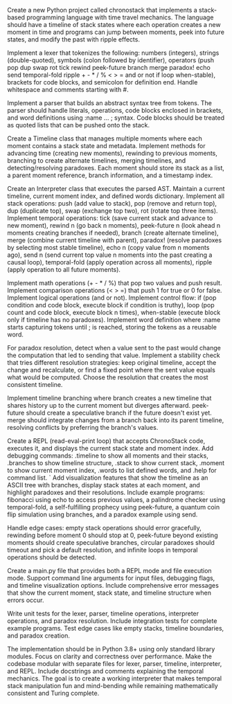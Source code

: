Create a new Python project called chronostack that implements a stack-based programming language with time travel mechanics. The language should have a timeline of stack states where each operation creates a new moment in time and programs can jump between moments, peek into future states, and modify the past with ripple effects.

Implement a lexer that tokenizes the following: numbers (integers), strings (double-quoted), symbols (colon followed by identifier), operators (push pop dup swap rot tick rewind peek-future branch merge paradox! echo send temporal-fold ripple + - * / % < > = and or not if loop when-stable), brackets for code blocks, and semicolon for definition end. Handle whitespace and comments starting with #.

Implement a parser that builds an abstract syntax tree from tokens. The parser should handle literals, operations, code blocks enclosed in brackets, and word definitions using :name ... ; syntax. Code blocks should be treated as quoted lists that can be pushed onto the stack.

Create a Timeline class that manages multiple moments where each moment contains a stack state and metadata. Implement methods for advancing time (creating new moments), rewinding to previous moments, branching to create alternate timelines, merging timelines, and detecting/resolving paradoxes. Each moment should store its stack as a list, a parent moment reference, branch information, and a timestamp index.

Create an Interpreter class that executes the parsed AST. Maintain a current timeline, current moment index, and defined words dictionary. Implement all stack operations: push (add value to stack), pop (remove and return top), dup (duplicate top), swap (exchange top two), rot (rotate top three items). Implement temporal operations: tick (save current stack and advance to new moment), rewind n (go back n moments), peek-future n (look ahead n moments creating branches if needed), branch (create alternate timeline), merge (combine current timeline with parent), paradox! (resolve paradoxes by selecting most stable timeline), echo n (copy value from n moments ago), send n (send current top value n moments into the past creating a causal loop), temporal-fold (apply operation across all moments), ripple (apply operation to all future moments).

Implement math operations (+ - * / %) that pop two values and push result. Implement comparison operations (< > =) that push 1 for true or 0 for false. Implement logical operations (and or not). Implement control flow: if (pop condition and code block, execute block if condition is truthy), loop (pop count and code block, execute block n times), when-stable (execute block only if timeline has no paradoxes). Implement word definition where :name starts capturing tokens until ; is reached, storing the tokens as a reusable word.

For paradox resolution, detect when a value sent to the past would change the computation that led to sending that value. Implement a stability check that tries different resolution strategies: keep original timeline, accept the change and recalculate, or find a fixed point where the sent value equals what would be computed. Choose the resolution that creates the most consistent timeline.

Implement timeline branching where branch creates a new timeline that shares history up to the current moment but diverges afterward. peek-future should create a speculative branch if the future doesn't exist yet. merge should integrate changes from a branch back into its parent timeline, resolving conflicts by preferring the branch's values.

Create a REPL (read-eval-print loop) that accepts ChronoStack code, executes it, and displays the current stack state and moment index. Add debugging commands: .timeline to show all moments and their stacks, .branches to show timeline structure, .stack to show current stack, .moment to show current moment index, .words to list defined words, and .help for command list.
`
Add visualization features that show the timeline as an ASCII tree with branches, display stack states at each moment, and highlight paradoxes and their resolutions. Include example programs: fibonacci using echo to access previous values, a palindrome checker using temporal-fold, a self-fulfilling prophecy using peek-future, a quantum coin flip simulation using branches, and a paradox example using send.

Handle edge cases: empty stack operations should error gracefully, rewinding before moment 0 should stop at 0, peek-future beyond existing moments should create speculative branches, circular paradoxes should timeout and pick a default resolution, and infinite loops in temporal operations should be detected.

Create a main.py file that provides both a REPL mode and file execution mode. Support command line arguments for input files, debugging flags, and timeline visualization options. Include comprehensive error messages that show the current moment, stack state, and timeline structure when errors occur.

Write unit tests for the lexer, parser, timeline operations, interpreter operations, and paradox resolution. Include integration tests for complete example programs. Test edge cases like empty stacks, timeline boundaries, and paradox creation.

The implementation should be in Python 3.8+ using only standard library modules. Focus on clarity and correctness over performance. Make the codebase modular with separate files for lexer, parser, timeline, interpreter, and REPL. Include docstrings and comments explaining the temporal mechanics. The goal is to create a working interpreter that makes temporal stack manipulation fun and mind-bending while remaining mathematically consistent and Turing complete.